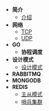 * **简介**
  * [介绍](README)
* **网络**
  * [TCP](tcp_conn)
  * [UDP](tcp_conn)
* **GO**
  * **协程调度**
* **设计模式**
  * [设计模式](design_patterns)
* **RABBITMQ**
* **MONGODB**
* **REDIS**
  * [主从模式](redis_replicaof)
  * [哨兵集群](redis_sentinel)
